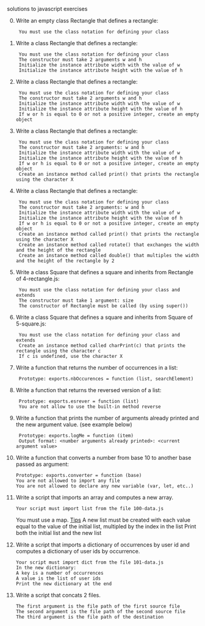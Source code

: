 solutions to javascript exercises

0. Write an empty class Rectangle that defines a rectangle:

        You must use the class notation for defining your class

1. Write a class Rectangle that defines a rectangle:

        You must use the class notation for defining your class
        The constructor must take 2 arguments w and h
        Initialize the instance attribute width with the value of w
        Initialize the instance attribute height with the value of h

2. Write a class Rectangle that defines a rectangle:

        You must use the class notation for defining your class
        The constructor must take 2 arguments w and h
        Initialize the instance attribute width with the value of w
        Initialize the instance attribute height with the value of h
        If w or h is equal to 0 or not a positive integer, create an empty object

3. Write a class Rectangle that defines a rectangle:

        You must use the class notation for defining your class
        The constructor must take 2 arguments: w and h
        Initialize the instance attribute width with the value of w
        Initialize the instance attribute height with the value of h
        If w or h is equal to 0 or not a positive integer, create an empty object
        Create an instance method called print() that prints the rectangle using the character X

4. Write a class Rectangle that defines a rectangle:

        You must use the class notation for defining your class
        The constructor must take 2 arguments: w and h
        Initialize the instance attribute width with the value of w
        Initialize the instance attribute height with the value of h
        If w or h is equal to 0 or not a positive integer, create an empty object
        Create an instance method called print() that prints the rectangle using the character X
        Create an instance method called rotate() that exchanges the width and the height of the rectangle
        Create an instance method called double() that multiples the width and the height of the rectangle by 2

5. Write a class Square that defines a square and inherits from Rectangle of 4-rectangle.js:

        You must use the class notation for defining your class and extends
        The constructor must take 1 argument: size
        The constructor of Rectangle must be called (by using super())

6. Write a class Square that defines a square and inherits from Square of 5-square.js:

        You must use the class notation for defining your class and extends
        Create an instance method called charPrint(c) that prints the rectangle using the character c
        If c is undefined, use the character X

7. Write a function that returns the number of occurrences in a list:

        Prototype: exports.nbOccurences = function (list, searchElement)

8. Write a function that returns the reversed version of a list:

        Prototype: exports.esrever = function (list)
        You are not allow to use the built-in method reverse

9. Write a function that prints the number of arguments already printed and the new argument value. (see example below)

        Prototype: exports.logMe = function (item)
        Output format: <number arguments already printed>: <current argument value>

10. Write a function that converts a number from base 10 to another base passed as argument:

        Prototype: exports.converter = function (base)
        You are not allowed to import any file
        You are not allowed to declare any new variable (var, let, etc..)

11. Write a script that imports an array and computes a new array.

        Your script must import list from the file 100-data.js
    You must use a map. [Tips](https://developer.mozilla.org/en-US/docs/Web/JavaScript/Reference/Global_Objects/Array/map?v=control)
        A new list must be created with each value equal to the value of the initial list, multipled by the index in the list
        Print both the initial list and the new list

12. Write a script that imports a dictionary of occurrences by user id and computes a dictionary of user ids by occurrence.

        Your script must import dict from the file 101-data.js
        In the new dictionary:
        A key is a number of occurrences
        A value is the list of user ids
        Print the new dictionary at the end

13. Write a script that concats 2 files.

        The first argument is the file path of the first source file
        The second argument is the file path of the second source file
        The third argument is the file path of the destination
